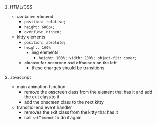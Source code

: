1. HTML/CSS
    * container element
        * `position: relative;`
        * `height: 600px;`
        * `overflow: hidden;`
    * kitty elements
        * `position: absolute;`
        * `height: 100%`
            * img elements
                * `height: 100%; width: 100%; object-fit: cover;`
        * classes for onscreen and offscreen on the left
            * these changes should be transitions

2. Javascript
    * main animation function
        * remove the onscreen class from the element that has it and add the exit class to it
        * add the onscreen class to the next kitty
    * transitionend event handler
        * removes the exit class from the kitty that has it
        * call `setTimeout` to do it again
